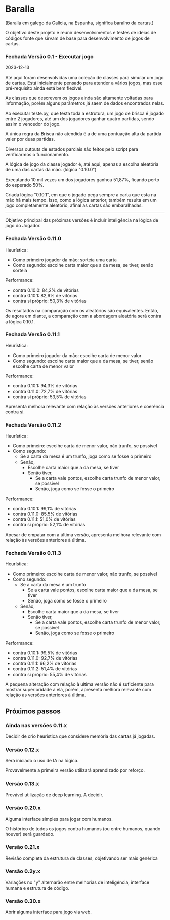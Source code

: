 # Baralla

(Baralla em galego da Galícia, na Espanha, significa baralho da cartas.)

O objetivo deste projeto é reunir desenvolvimentos e testes de ideias de códigos fonte que sirvam de base para desenvolvimento de jogos de cartas.

### Fechada Versão 0.1 - Executar jogo

2023-12-13

Até aqui foram desenvolvidas uma coleção de classes para simular um jogo de cartas. Está inicialmente pensado para atender a vários jogos, mas esse pré-requisito ainda está bem flexível.

As classes que descrevem os jogos ainda são altamente voltadas para informação, porém alguns parâmetros já saem de dados encontrados nelas.

Ao executar teste.py, que testa toda a estrutura, um jogo de brisca é jogado entre 2 jogadores, até um dos jogadores ganhar quatro partidas, sendo assim o vencedor do jogo.

A única regra da Brisca não atendida é a de uma pontuação alta da partida valer por duas partidas.

Diversos outputs de estados parciais são feitos pelo script para verificarmos o funcionamento.

A lógica de jogo da classe jogador é, até aqui, apenas a escolha aleatória de uma das cartas da mão. (lógica "0.10.0")

Executando 10 mil vezes um dos jogadores ganhou 51,87%, ficando perto do esperado 50%.

Criada lógica "0.10.1", em que o jogado pega sempre a carta que esta na mão há mais tempo. Isso, como a lógica anterior, também resulta em um jogo completamente aleatório, afinal as cartas são embaralhadas.

---

Objetivo principal das próximas versões é incluir inteligência na lógica de jogo do Jogador.

### Fechada Versão 0.11.0

Heurística:
- Como primeiro jogador da mão: sorteia uma carta
- Como segundo: escolhe carta maior que a da mesa, se tiver, senão sorteia

Performance:
- contra 0.10.0: 84,2% de vitórias
- contra 0.10.1: 82,6% de vitórias
- contra si próprio: 50,3% de vitórias

Os resultados na comparação com os aleatórios são equivalentes. Então, de agora em diante, a comparação com a abordagem aleatória será contra a lógica 0.10.1.

### Fechada Versão 0.11.1

Heurística:
- Como primeiro jogador da mão: escolhe carta de menor valor
- Como segundo: escolhe carta maior que a da mesa, se tiver, senão escolhe carta de menor valor

Performance:
- contra 0.10.1: 94,3% de vitórias
- contra 0.11.0: 72,7% de vitórias
- contra si próprio: 53,5% de vitórias

Apresenta melhora relevante com relação às versões anteriores e coerência contra si.

### Fechada Versão 0.11.2

Heurística:
- Como primeiro: escolhe carta de menor valor, não trunfo, se possível
- Como segundo:
    - Se a carta da mesa é um trunfo, joga como se fosse o primeiro
    - Senão,
        - Escolhe carta maior que a da mesa, se tiver
        - Senão tiver,
            - Se a carta vale pontos, escolhe carta trunfo de menor valor, se possível
            - Senão, joga como se fosse o primeiro

Performance:
- contra 0.10.1: 99,1% de vitórias
- contra 0.11.0: 85,5% de vitórias
- contra 0.11.1: 51,0% de vitórias
- contra si próprio: 52,1% de vitórias

Apesar de empatar com a última versão, apresenta melhora relevante com relação às versões anteriores à última.

### Fechada Versão 0.11.3

Heurística:
- Como primeiro: escolhe carta de menor valor, não trunfo, se possível
- Como segundo:
    - Se a carta da mesa é um trunfo
        - Se a carta vale pontos, escolhe carta maior que a da mesa, se tiver
        - Senão, joga como se fosse o primeiro
    - Senão,
        - Escolhe carta maior que a da mesa, se tiver
        - Senão tiver,
            - Se a carta vale pontos, escolhe carta trunfo de menor valor, se possível
            - Senão, joga como se fosse o primeiro

Performance:
- contra 0.10.1: 99,5% de vitórias
- contra 0.11.0: 92,7% de vitórias
- contra 0.11.1: 66,2% de vitórias
- contra 0.11.2: 51,4% de vitórias
- contra si próprio: 55,4% de vitórias

A pequena alteração com relação à ultima versão não é suficiente para mostrar superioridade a ela, porém, apresenta melhora relevante com relação às versões anteriores à última.

## Próximos passos

### Ainda nas versões 0.11.x

Decidir de crio heurística que considere memória das cartas já jogadas.

### Versão 0.12.x

Será iniciado o uso de IA na lógica.

Provavelmente a primeira versão utilizará aprendizado por reforço.

### Versão 0.13.x

Provável utilização de deep learning. A decidir.

### Versão 0.20.x

Alguma interface simples para jogar com humanos.

O histórico de todos os jogos contra humanos (ou entre humanos, quando houver) será guardado.

### Versão 0.21.x

Revisão completa da estrutura de classes, objetivando ser mais genérica

### Versão 0.2y.x

Variações no "y" alternarão entre melhorias de inteligência, interface humana e estrutura de código.

### Versão 0.30.x

Abrir alguma interface para jogo via web.

